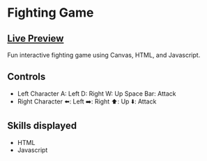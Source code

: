 # Fighting Game

## <a  href=https://brodeedevey-fighting-game.netlify.app/>Live Preview</a>

Fun interactive fighting game using Canvas, HTML, and Javascript.

## Controls
- Left Character
  A: Left
    D: Right
      W: Up
        Space Bar: Attack
- Right Character
  :arrow_left:: Left
  :arrow_right:: Right
  :arrow_up:: Up
  :arrow_down:: Attack

## Skills displayed

- HTML
- Javascript
